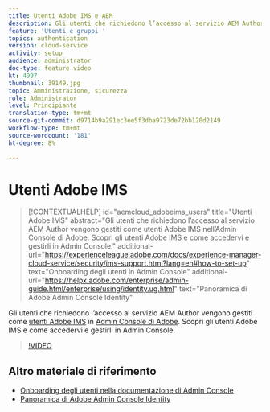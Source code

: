 ```yaml
---
title: Utenti Adobe IMS e AEM
description: Gli utenti che richiedono l’accesso al servizio AEM Author vengono gestiti come utenti Adobe IMS nell’Admin Console di Adobe. Scopri gli utenti Adobe IMS e come accedervi e gestirli in Admin Console.
feature: 'Utenti e gruppi '
topics: authentication
version: cloud-service
activity: setup
audience: administrator
doc-type: feature video
kt: 4997
thumbnail: 39149.jpg
topic: Amministrazione, sicurezza
role: Administrator
level: Principiante
translation-type: tm+mt
source-git-commit: d9714b9a291ec3ee5f3dba9723de72bb120d2149
workflow-type: tm+mt
source-wordcount: '181'
ht-degree: 8%

---
```



# Utenti Adobe IMS

>[!CONTEXTUALHELP]
>id="aemcloud_adobeims_users"
>title="Utenti Adobe IMS"
>abstract="Gli utenti che richiedono l’accesso al servizio AEM Author vengono gestiti come utenti Adobe IMS nell’Admin Console di Adobe. Scopri gli utenti Adobe IMS e come accedervi e gestirli in Admin Console."
>additional-url="https://experienceleague.adobe.com/docs/experience-manager-cloud-service/security/ims-support.html?lang=en#how-to-set-up" text="Onboarding degli utenti in Admin Console"
>additional-url="https://helpx.adobe.com/enterprise/admin-guide.html/enterprise/using/identity.ug.html" text="Panoramica di Adobe Admin Console Identity"

Gli utenti che richiedono l’accesso al servizio AEM Author vengono gestiti come [utenti Adobe IMS](https://helpx.adobe.com/it/enterprise/using/set-up-identity.html) in [Admin Console di Adobe](https://adminconsole.adobe.com). Scopri gli utenti Adobe IMS e come accedervi e gestirli in Admin Console.

>[!VIDEO](https://video.tv.adobe.com/v/39149/?quality=12&learn=on)

## Altro materiale di riferimento

+ [Onboarding degli utenti nella documentazione di Admin Console](https://docs.adobe.com/content/help/en/experience-manager-cloud-service/security/ims-support.html#onboarding-users-in-admin-console)
+ [Panoramica di Adobe Admin Console Identity](https://helpx.adobe.com/enterprise/using/identity.html)
